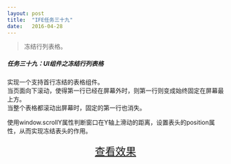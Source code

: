 ```yaml
---
layout: post
title:  "IFE任务三十九"
date:   2016-04-28
---
```


>冻结行列表格。

##### 任务三十九：UI组件之冻结行列表格

实现一个支持首行冻结的表格组件。  
当页面向下滚动，使得第一行已经在屏幕外时，则第一行则变成始终固定在屏幕最上方。  
当整个表格都滚动出屏幕时，固定的第一行也消失。  


使用window.scrollY属性判断窗口在Y轴上滑动的距离，设置表头的position属性，从而实现冻结表头的作用。


<div>
<a href="https://irife.github.io/ife/tliyun/task39/task39.html" target="_blank"><div style="height:50px;line-height:50px;text-align:center;font-size:24px;">查看效果</div></a>
</div>

